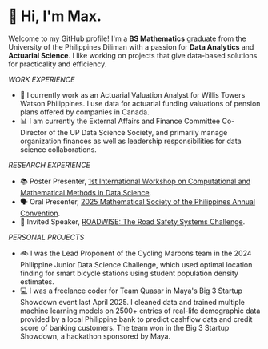# 👋 Hi, I'm Max.

Welcome to my GitHub profile! I'm a **BS Mathematics** graduate from the University of the Philippines Diliman with a passion for **Data Analytics** and **Actuarial Science**. I like working on projects that give data-based solutions for practicality and efficiency.

_WORK EXPERIENCE_
* 💼 I currently work as an Actuarial Valuation Analyst for Willis Towers Watson Philippines. I use data for actuarial funding valuations of pension plans offered by companies in Canada.
* 📊 I am currently the External Affairs and Finance Committee Co-Director of the UP Data Science Society, and primarily manage organization finances as well as leadership responsibilities for data science collaborations.

_RESEARCH EXPERIENCE_
* 📚 Poster Presenter, [1st International Workshop on Computational and Mathematical Methods in Data Science](https://www.facebook.com/IMathUPD/posts/2025-international-workshop-on-computational-and-mathematical-methods-in-data-sc/1161514155982439/).
* 🗣️ Oral Presenter, [2025 Mathematical Society of the Philippines Annual Convention](https://www.mathsociety.ph/).
* 🎤 Invited Speaker, [ROADWISE: The Road Safety Systems Challenge](https://www.facebook.com/p/RoadWise-Safe-Systems-Challenge-Philippines-61576205827063/).

_PERSONAL PROJECTS_
* 🚲 I was the Lead Proponent of the Cycling Maroons team in the 2024 Philippine Junior Data Science Challenge, which used optimal location finding for smart bicycle stations using student population density estimates.
* 💻 I was a freelance coder for Team Quasar in Maya's Big 3 Startup Showdown event last April 2025. I cleaned data and trained multiple machine learning models on 2500+ entries of real-life demographic data provided by a local Philippine bank to predict cashflow data and credit score of banking customers. The team won in the Big 3 Startup Showdown, a hackathon sponsored by Maya.

